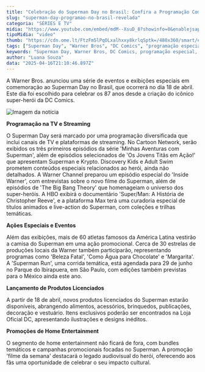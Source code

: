 ```yaml
---
title: "Celebração do Superman Day no Brasil: Confira a Programação Completa!"
slug: "superman-day-programao-no-brasil-revelada"
categoria: "SÉRIES E TV"
midia: "https://www.youtube.com/embed/mdM--XsuD_8?showinfo=0&enablejsapi=1"
tipoMidia: "video"
thumb: "https://cdn.ome.lt/FtzFm5lPqOLxalhxxy8krlqSptk=/480x360/smart/extras/conteudos/superday.jpg"
tags: ["Superman Day", "Warner Bros", "DC Comics", "programação especial", "TV", "streaming", "produtos licenciados", "Superman Run", "herói"]
keywords: "Superman Day, Warner Bros, DC Comics, programação especial, TV, streaming, produtos licenciados, Superman Run, herói"
author: "Luana Souza"
data: "2025-04-16T21:10:46.897Z"
---
```


A Warner Bros. anunciou uma série de eventos e exibições especiais em comemoração ao Superman Day no Brasil, que ocorrerá no dia 18 de abril. Este dia foi escolhido para celebrar os 87 anos desde a criação do icônico super-herói da DC Comics.

![Imagem da notícia](https://cdn.ome.lt/sB4HM1aQgLijVVbhgWzxBXgP1X0=/fit-in/837x500/smart/uploads/conteudo/fotos/Gomd0PYXYAA6Cra.jpg)

**Programação na TV e Streaming**

O Superman Day será marcado por uma programação diversificada que inclui canais de TV e plataformas de streaming. No Cartoon Network, serão exibidos os três primeiros episódios da série 'Minhas Aventuras com Superman', além de episódios selecionados de 'Os Jovens Titãs em Ação!' que apresentam Superman e Krypto. Discovery Kids e Adult Swim prometem conteúdos especiais relacionados ao herói, ainda não detalhados. A Warner Channel preparou um episódio especial do 'Inside Warner', com entrevistas sobre o novo filme do Superman, além de episódios de 'The Big Bang Theory' que homenageiam o universo dos super-heróis. A HBO exibirá o documentário 'Super/Man: A História de Christopher Reeve', e a plataforma Max terá uma curadoria especial de títulos animados e live-action do Superman, com coleções e trilhas temáticas.

**Ações Especiais e Eventos**

Além das exibições, mais de 60 atletas famosos da América Latina vestirão a camisa do Superman em uma ação promocional. Cerca de 30 estrelas de produções locais da Warner também participarão, representando programas como 'Beleza Fatal', 'Como Água para Chocolate' e 'Margarita'. A 'Superman Run', uma corrida temática, está agendada para 29 de junho no Parque do Ibirapuera, em São Paulo, com edições também previstas para o México ainda este ano.

**Lançamento de Produtos Licenciados**

A partir de 18 de abril, novos produtos licenciados do Superman estarão disponíveis, abrangendo alimentos, acessórios, brinquedos, publicações, decoração e vestuário. Itens exclusivos poderão ser encontrados na Loja Oficial DC, apresentando ilustrações e designs inéditos.

**Promoções de Home Entertainment**

O segmento de home entertainment não ficará de fora, com bundles temáticos e campanhas promocionais focadas no Superman. A promoção 'filme da semana' destacará o legado audiovisual do herói, oferecendo aos fãs uma oportunidade de celebrar o seu impacto cultural.